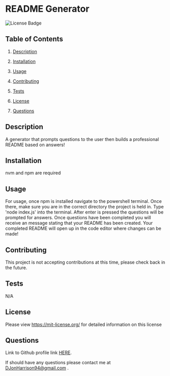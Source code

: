 # README Generator

![License Badge](https://img.shields.io/badge/License-MIT-informational)

## Table of Contents

1. [Description](#description)

2. [Installation](#installation)

3. [Usage](#usage)

4. [Contributing](#contributing)

5. [Tests](#tests)

6. [License](#license)

7. [Questions](#questions)


## Description

A generator that prompts questions to the user then builds a professional README based on answers!

## Installation

nvm and npm are required

## Usage

For usage, once npm is installed navigate to the powershell terminal. Once there, make sure you are in the correct directory the project is held in. Type 'node index.js' into the terminal. After enter is pressed the questions will be prompted for answers. Once questions have been completed you will receive an message stating that your README has been created. Your completed README will open up in the code editor where changes can be made!

## Contributing

This project is not accepting contributions at this time, please check back in the future.

## Tests

N/A

## License
Please view https://mit-license.org/ for detailed information on this license



## Questions

Link to Github profile link [HERE](https://github.com/DJonJasmine).

If should have any questions please contact me at DJonHarrison94@gmail.com .

